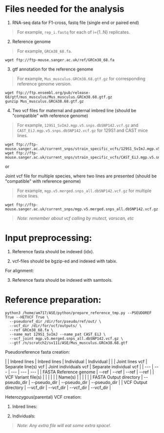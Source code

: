 # Files needed for the analysis

1. RNA-seq data for F1-cross, fastq file (single end or paired end)

> For example, `rep_i.fastq` for each of i={1..N} replicates. 

2. Reference genome

> For example, `GRCm38_68.fa`.
```
wget ftp://ftp-mouse.sanger.ac.uk/ref/GRCm38_68.fa
```

3. gtf annotation for the reference genome

> For example, `Mus_musculus.GRCm38.68.gtf.gz` for corresponding reference genome version.
```
wget ftp://ftp.ensembl.org/pub/release-68/gtf/mus_musculus/Mus_musculus.GRCm38.68.gtf.gz
gunzip Mus_musculus.GRCm38.68.gtf.gz
```

4. Two vcf files for maternal and paternal imbred line (should be "compatible" with reference genome)
  
> For example, `129S1_SvImJ.mgp.v5.snps.dbSNP142.vcf.gz` and `CAST_EiJ.mgp.v5.snps.dbSNP142.vcf.gz` for 129S1 and CAST mice lines.
```
wget ftp://ftp-mouse.sanger.ac.uk/current_snps/strain_specific_vcfs/129S1_SvImJ.mgp.v5.snps.dbSNP142.vcf.gz
wget ftp://ftp-mouse.sanger.ac.uk/current_snps/strain_specific_vcfs/CAST_EiJ.mgp.v5.snps.dbSNP142.vcf.gz
```
or

Joint vcf file for multiple species, where two lines are presented (should be "compatible" with reference genome)
  
> For example, `mgp.v5.merged.snps_all.dbSNP142.vcf.gz` for multiple mice lines.
```
wget ftp://ftp-mouse.sanger.ac.uk/current_snps/mgp.v5.merged.snps_all.dbSNP142.vcf.gz
```

> *Note: remember about vcf calling by mutect, varscan, etc*

# Input preprocessing:

1. Reference fasta should be indexed (idx).

2. vcf-files should be bgzip-ed and indexed with tabix.

For alignment:

3. Reference fasta should be indexed with samtools.


# Reference preparation:

```
python3 /home/am717/ASE/python/prepare_reference_tmp.py --PSEUDOREF True --HETVCF True \
  --pseudoref_dir /dir/for/pseudo/ref/out/ \
  --vcf_dir /dir/for/vcf/outputs/ \
  --ref GRCm38_68.fa \
  --name_mat 129S1_SvImJ --name_pat CAST_EiJ \
  --vcf_joint mgp.v5.merged.snps_all.dbSNP142.vcf.gz \
  --gtf /n/scratch2/sv111/ASE/Mus_musculus.GRCm38.68.gtf
```

Pseudoreference fasta creation:


|  | Inbred lines | Inbred lines | Individual | Individual | 
|  | Joint lines vcf | Separate line(s) vcf | Joint individuals vcf | Separate individual vcf |
| --- | --- | --- | --- | --- |
| FASTA Reference genome | --ref | --ref | --ref | --ref |
| VCF Variant file(s)    |  |  |  |  |
| Name(s)                |  |  |  |  |
| FASTA Output directory | --pseudo_dir | --pseudo_dir | --pseudo_dir | --pseudo_dir |
| VCF Output directory   | --vcf_dir | --vcf_dir | --vcf_dir | --vcf_dir |


Heterozygous(parental) VCF creation:

1. Inbred lines:

2. Individuals:




> *Note: Any extra file will eat some extra space!.*

